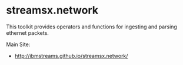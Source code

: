 streamsx.network
================
This toolkit provides operators and functions for ingesting and parsing ethernet packets.

Main Site:
* http://ibmstreams.github.io/streamsx.network/

